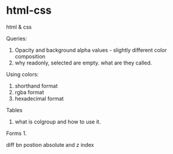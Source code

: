 # html-css
html &amp; css

Queries:
1. Opacity and background alpha values - slightly different color composition
2. why readonly, selected are empty. what are they called. 

Using colors:
1. shorthand format
2. rgba format
3. hexadecimal format

Tables
1. what is colgroup and how to use it.

Forms
1. 


diff bn postion absolute and z index